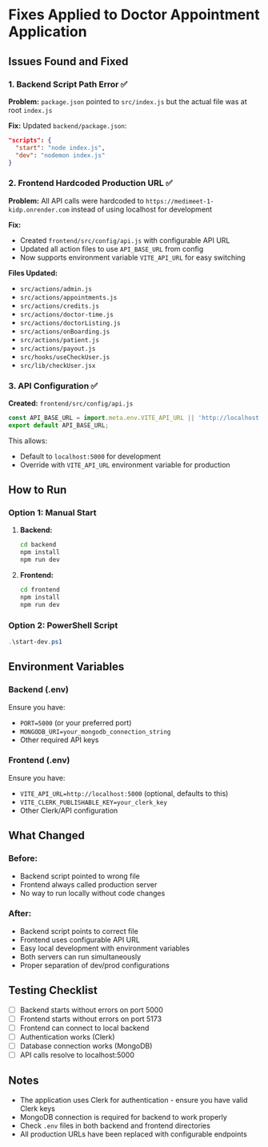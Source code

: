 # Fixes Applied to Doctor Appointment Application

## Issues Found and Fixed

### 1. Backend Script Path Error ✅
**Problem:** `package.json` pointed to `src/index.js` but the actual file was at root `index.js`

**Fix:** Updated `backend/package.json`:
```json
"scripts": {
  "start": "node index.js",
  "dev": "nodemon index.js"
}
```

### 2. Frontend Hardcoded Production URL ✅
**Problem:** All API calls were hardcoded to `https://medimeet-1-kidp.onrender.com` instead of using localhost for development

**Fix:** 
- Created `frontend/src/config/api.js` with configurable API URL
- Updated all action files to use `API_BASE_URL` from config
- Now supports environment variable `VITE_API_URL` for easy switching

**Files Updated:**
- `src/actions/admin.js`
- `src/actions/appointments.js`
- `src/actions/credits.js`
- `src/actions/doctor-time.js`
- `src/actions/doctorListing.js`
- `src/actions/onBoarding.js`
- `src/actions/patient.js`
- `src/actions/payout.js`
- `src/hooks/useCheckUser.js`
- `src/lib/checkUser.jsx`

### 3. API Configuration ✅
**Created:** `frontend/src/config/api.js`
```javascript
const API_BASE_URL = import.meta.env.VITE_API_URL || 'http://localhost:5000';
export default API_BASE_URL;
```

This allows:
- Default to `localhost:5000` for development
- Override with `VITE_API_URL` environment variable for production

## How to Run

### Option 1: Manual Start
1. **Backend:**
   ```bash
   cd backend
   npm install
   npm run dev
   ```

2. **Frontend:**
   ```bash
   cd frontend
   npm install
   npm run dev
   ```

### Option 2: PowerShell Script
```powershell
.\start-dev.ps1
```

## Environment Variables

### Backend (.env)
Ensure you have:
- `PORT=5000` (or your preferred port)
- `MONGODB_URI=your_mongodb_connection_string`
- Other required API keys

### Frontend (.env)
Ensure you have:
- `VITE_API_URL=http://localhost:5000` (optional, defaults to this)
- `VITE_CLERK_PUBLISHABLE_KEY=your_clerk_key`
- Other Clerk/API configuration

## What Changed

### Before:
- Backend script pointed to wrong file
- Frontend always called production server
- No way to run locally without code changes

### After:
- Backend script points to correct file
- Frontend uses configurable API URL
- Easy local development with environment variables
- Both servers can run simultaneously
- Proper separation of dev/prod configurations

## Testing Checklist

- [ ] Backend starts without errors on port 5000
- [ ] Frontend starts without errors on port 5173
- [ ] Frontend can connect to local backend
- [ ] Authentication works (Clerk)
- [ ] Database connection works (MongoDB)
- [ ] API calls resolve to localhost:5000

## Notes

- The application uses Clerk for authentication - ensure you have valid Clerk keys
- MongoDB connection is required for backend to work properly
- Check `.env` files in both backend and frontend directories
- All production URLs have been replaced with configurable endpoints
